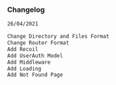 ### Changelog

```bash
26/04/2021

Change Directory and Files Format
Change Router Format
Add Recoil
Add UserAuth Model
Add Middleware
Add Loading
Add Not Found Page
```
